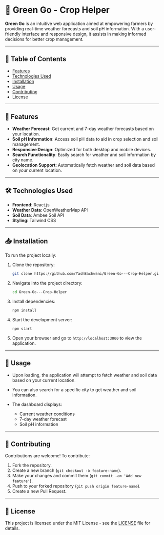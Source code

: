 # 🌿 Green Go - Crop Helper

**Green Go** is an intuitive web application aimed at empowering farmers by providing real-time weather forecasts and soil pH information. With a user-friendly interface and responsive design, it assists in making informed decisions for better crop management.

---

## 📌 Table of Contents

* [Features](#-features)
* [Technologies Used](#-technologies-used)
* [Installation](#-installation)
* [Usage](#-usage)
* [Contributing](#-contributing)
* [License](#-license)

---

## 🌟 Features

* **Weather Forecast**: Get current and 7-day weather forecasts based on your location.
* **Soil pH Information**: Access soil pH data to aid in crop selection and soil management.
* **Responsive Design**: Optimized for both desktop and mobile devices.
* **Search Functionality**: Easily search for weather and soil information by city name.
* **Geolocation Support**: Automatically fetch weather and soil data based on your current location.

---

## 🛠️ Technologies Used

* **Frontend**: React.js
* **Weather Data**: OpenWeatherMap API
* **Soil Data**: Ambee Soil API
* **Styling**: Tailwind CSS

---

## 📥 Installation

To run the project locally:

1. Clone the repository:

   ```bash
   git clone https://github.com/YashBachwani/Green-Go---Crop-Helper.git
   ```

2. Navigate into the project directory:

   ```bash
   cd Green-Go---Crop-Helper
   ```

3. Install dependencies:

   ```bash
   npm install
   ```

4. Start the development server:

   ```bash
   npm start
   ```

5. Open your browser and go to `http://localhost:3000` to view the application.

---

## 🚀 Usage

* Upon loading, the application will attempt to fetch weather and soil data based on your current location.
* You can also search for a specific city to get weather and soil information.
* The dashboard displays:

  * Current weather conditions
  * 7-day weather forecast
  * Soil pH information

---

## 🤝 Contributing

Contributions are welcome! To contribute:

1. Fork the repository.
2. Create a new branch (`git checkout -b feature-name`).
3. Make your changes and commit them (`git commit -am 'Add new feature'`).
4. Push to your forked repository (`git push origin feature-name`).
5. Create a new Pull Request.

---

## 📄 License

This project is licensed under the MIT License - see the [LICENSE](LICENSE) file for details.
